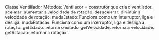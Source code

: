 Classe Ventililador
Métodos:
Ventilador = construtor que cria o ventilador.
acelerar: aumentar a velocidade de rotação.
desacelerar: diminuir a velocidade de rotação.
mudaEstado: Funciona como um interruptor, liga e desliga.
mudaRotacao: Funciona como um interruptor, liga e desliga a rotação.
getEstado: retorna o estado.
getVelocidade: retorna a velocidade.
getRotacao: retornar a rotação.